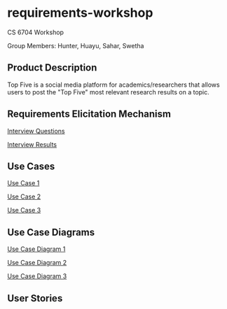 # requirements-workshop
CS 6704 Workshop

Group Members: Hunter, Huayu, Sahar, Swetha

## Product Description
Top Five is a social media platform for academics/researchers that allows users to post the "Top Five" most relevant research results on a topic.

## Requirements Elicitation Mechanism
[Interview Questions](/docs/interview.md)

[Interview Results](/docs/interview_results.md)

## Use Cases
[Use Case 1](/docs/use_case_post_top_five.md)

[Use Case 2](/docs/use_case_post_reply.md)

[Use Case 3](/docs/use_case_platform_linking.md)

## Use Case Diagrams

[Use Case Diagram 1](/resources/post.svg)

[Use Case Diagram 2](/resources/reply.svg)

[Use Case Diagram 3](/resources/linking.svg)

## User Stories
